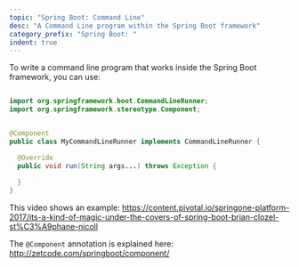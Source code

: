 ```yaml
---
topic: "Spring Boot: Command Line"
desc: "A Command Line program within the Spring Boot framework"
category_prefix: "Spring Boot: "
indent: true
---
```


To write a command line program that works inside the Spring Boot framework, you can use:

```java

import org.springframework.boot.CommandLineRunner;
import org.springframework.stereotype.Component;


@Component
public class MyCommandLineRunner implements CommandLineRunner {

  @Override
  public void run(String args...) throws Exception {
  
  }
}
```

This video shows an example: <https://content.pivotal.io/springone-platform-2017/its-a-kind-of-magic-under-the-covers-of-spring-boot-brian-clozel-st%C3%A9phane-nicoll>


The `@Component` annotation is explained here: <http://zetcode.com/springboot/component/>

